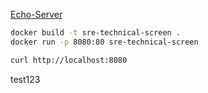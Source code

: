 [Echo-Server](https://ealenn.github.io/Echo-Server/pages/quick-start/docker.html)

``` bash
docker build -t sre-technical-screen .
docker run -p 8080:80 sre-technical-screen

curl http://localhost:8080
```
test123